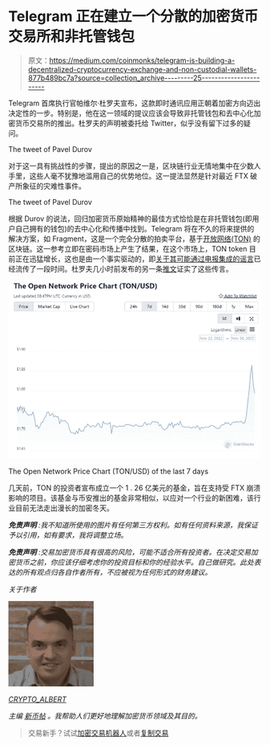 # Telegram 正在建立一个分散的加密货币交易所和非托管钱包

> 原文：<https://medium.com/coinmonks/telegram-is-building-a-decentralized-cryptocurrency-exchange-and-non-custodial-wallets-877b489bc7a?source=collection_archive---------25----------------------->

Telegram 首席执行官帕维尔·杜罗夫宣布，这款即时通讯应用正朝着加密方向迈出决定性的一步。特别是，他在这一领域的提议应该会导致非托管钱包和去中心化加密货币交易所的推出。杜罗夫的声明被委托给 Twitter，似乎没有留下过多的疑问。

The tweet of Pavel Durov

对于这一具有挑战性的步骤，提出的原因之一是，区块链行业无情地集中在少数人手里，这些人毫不犹豫地滥用自己的优势地位。这一提法显然是针对最近 FTX 破产所象征的灾难性事件。

The tweet of Pavel Durov

根据 Durov 的说法，回归加密货币原始精神的最佳方式恰恰是在非托管钱包(即用户自己拥有的钱包)的去中心化和传播中找到。Telegram 将在不久的将来提供的解决方案，如 Fragment，这是一个完全分散的拍卖平台，基于[开放网络(TON)](https://ton.org/) 的区块链。这一参考立即在密码市场上产生了结果，在这个市场上，TON token 目前正在迅猛增长，这也是由一个事实驱动的，即[关于其可能通过电报集成的谣言](https://cointelegraph.com/news/ton-telegram-integration-highlights-synergy-of-blockchain-community)已经流传了一段时间。杜罗夫几小时前发布的另一条[推文](https://twitter.com/durov/status/1598002696661127168?s=20&t=41mToVkezbY5Mosi5Hszhw)证实了这些传言。

![](img/943f1ccdba2467f569feb7ea479481db.png)

The Open Network Price Chart (TON/USD) of the last 7 days

几天前，TON 的投资者宣布成立一个 1 . 26 亿美元的基金，旨在支持受 FTX 崩溃影响的项目。该基金与币安推出的基金非常相似，以应对一个行业的新困难，该行业目前无法走出漫长的加密冬天。

***免责声明*** *:我不知道所使用的图片有任何第三方权利。如有任何资料来源，我保证予以引用，如有要求，我将调整立场。*

***免责声明*** *:交易加密货币具有很高的风险，可能不适合所有投资者。在决定交易加密货币之前，你应该仔细考虑你的投资目标和你的经验水平。自己做研究。此处表达的所有观点归各自作者所有，不应被视为任何形式的财务建议。*

*关于作者*

![](img/77690332d9a91910fc564899f57b3cb8.png)

[*CRYPTO_ALBERT*](https://twitter.com/albertovischio?t=C3Xj9pTm9Q7EZqwjrGHQdA&s=09)

*主编* [*新币帖*](https://www.newcoinpost.com/) *。我帮助人们更好地理解加密货币领域及其目的。*

> 交易新手？试试[加密交易机器人](/coinmonks/crypto-trading-bot-c2ffce8acb2a)或者[复制交易](/coinmonks/top-10-crypto-copy-trading-platforms-for-beginners-d0c37c7d698c)